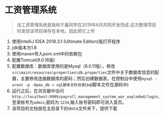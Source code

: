 # 工资管理系统
> 该工资管理系统是我和宁鑫同学在2019年6月共同开发而成.这次整理项目时发现该项目保存在本地，因此把它上传
1. 使用IntelliJ IDEA 2018.3.1 (Ultimate Edition)版打开程序
2. jdk版本为1.8
3. 使用maven导入pom.xml中的依赖包
4. 配置Tomcat(9.0.16版)
5. 配置数据库：数据库使用的是Mysql（8.0.11版），修改`src\main\resources\properties\db.properties`文件中关于数据库信息的配置，主要修改连接数据库的密码；然后创建数据表，在控制台中使用`mysql -uroot -p -Dpms_db < sql脚本文件目录`(sql脚本文件在源码中)
6. 运行之后，在浏览器中访问`http://localhost:9999/payroll_management_system_war_exploded/login`,登录账号为`admin`,密码为
`1234`,输入账号密码即可进入首页。
7. 该项目的文档放在主目录下的docs文件夹下，提供下载
